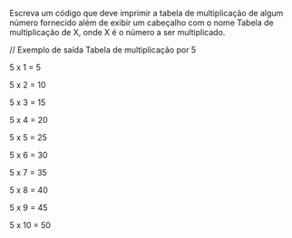 Escreva um código que deve imprimir a tabela de multiplicação de algum número fornecido além de exibir um cabeçalho com o nome Tabela de multiplicação de X, onde X é o número a ser multiplicado.

// Exemplo de saída
Tabela de multiplicação por 5

5 x 1 = 5

5 x 2 = 10

5 x 3 = 15

5 x 4 = 20

5 x 5 = 25

5 x 6 = 30

5 x 7 = 35

5 x 8 = 40

5 x 9 = 45

5 x 10 = 50